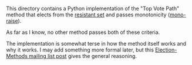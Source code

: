 This directory contains a Python implementation of the "Top Vote Path" method
that elects from the [resistant set](https://electowiki.org/wiki/Resistant_set) and passes monotonicity ([mono-raise](https://electowiki.org/wiki/Monotonicity#Mono-raise_criterion)).

As far as I know, no other method passes both of these criteria.

The implementation is somewhat terse in how the method itself works and why it works. I may add something more formal later, but this [Election-Methods mailing list post](http://lists.electorama.com/pipermail/election-methods-electorama.com//2025-August/007033.html) gives the general reasoning.
